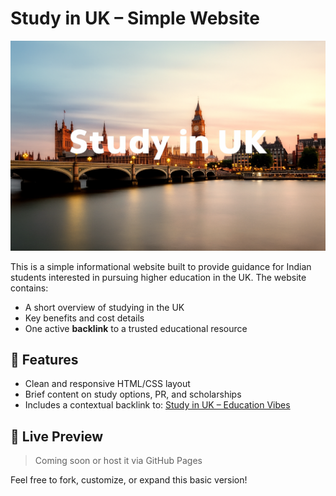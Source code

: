 # Study in UK – Simple Website

![Study in UK](./study-in-uk.png)

This is a simple informational website built to provide guidance for Indian students interested in pursuing higher education in the UK. The website contains:

* A short overview of studying in the UK
* Key benefits and cost details
* One active **backlink** to a trusted educational resource

## 📌 Features

* Clean and responsive HTML/CSS layout
* Brief content on study options, PR, and scholarships
* Includes a contextual backlink to: [Study in UK – Education Vibes](https://educationvibes.in/country/Study-Abroad/UK)

## 🔗 Live Preview

> Coming soon or host it via GitHub Pages

Feel free to fork, customize, or expand this basic version!
